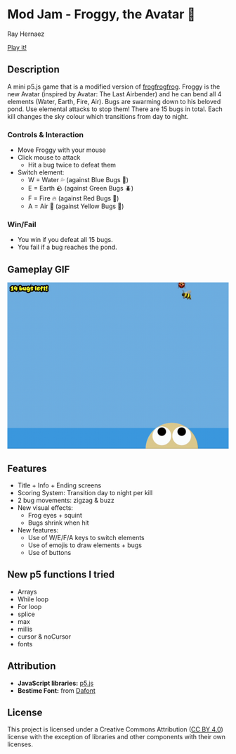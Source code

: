 # Mod Jam - Froggy, the Avatar 🐸

Ray Hernaez

[Play it!](https://rayhernaez.github.io/cart253/projects/mod-jam/index.html)

## Description

A mini p5.js game that is a modified version of [frogfrogfrog](https://pippinbarr.com/cart253/topics/making/examples/frogfrogfrog.zip). Froggy is the new Avatar (inspired by Avatar: The Last Airbender) and he can bend all 4 elements (Water, Earth, Fire, Air). Bugs are swarming down to his beloved pond. Use elemental attacks to stop them! There are 15 bugs in total. Each kill changes the sky colour which transitions from day to night.

### Controls & Interaction

- Move Froggy with your mouse
- Click mouse to attack
    - Hit a bug twice to defeat them
- Switch element:
    - W = Water 💦 (against Blue Bugs 🦋)
    - E = Earth 🪨 (against Green Bugs 🪲)
    - F = Fire 🔥 (against Red Bugs 🐞)
    - A = Air 💨 (against Yellow Bugs 🐝)
    
### Win/Fail
- You win if you defeat all 15 bugs.
- You fail if a bug reaches the pond.

## Gameplay GIF

![Froggy Gameplay GIF](./assets/images/froggy-gameplay.gif)

## Features

- Title + Info + Ending screens
- Scoring System: Transition day to night per kill
- 2 bug movements: zigzag & buzz
- New visual effects:
    - Frog eyes + squint
    - Bugs shrink when hit
- New features:
    - Use of W/E/F/A keys to switch elements
    - Use of emojis to draw elements + bugs
    - Use of buttons

## New p5 functions I tried

- Arrays
- While loop
- For loop
- splice
- max
- millis
- cursor & noCursor
- fonts

## Attribution

- **JavaScript libraries:** [p5.js](https://p5js.org)
- **Bestime Font:** from [Dafont](https://www.dafont.com/)

## License

This project is licensed under a Creative Commons Attribution ([CC BY 4.0](https://creativecommons.org/licenses/by/4.0/deed.en)) license with the exception of libraries and other components with their own licenses.
